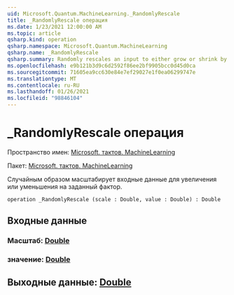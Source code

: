 ```yaml
---
uid: Microsoft.Quantum.MachineLearning._RandomlyRescale
title: _RandomlyRescale операция
ms.date: 1/23/2021 12:00:00 AM
ms.topic: article
qsharp.kind: operation
qsharp.namespace: Microsoft.Quantum.MachineLearning
qsharp.name: _RandomlyRescale
qsharp.summary: Randomly rescales an input to either grow or shrink by a given factor.
ms.openlocfilehash: e9b121b3d9c6d2592f86ee2bf9905bcc0d45d0ca
ms.sourcegitcommit: 71605ea9cc630e84e7ef29027e1f0ea06299747e
ms.translationtype: MT
ms.contentlocale: ru-RU
ms.lasthandoff: 01/26/2021
ms.locfileid: "98846104"
---
```

# <a name="_randomlyrescale-operation"></a>_RandomlyRescale операция

Пространство имен: [Microsoft. тактов. MachineLearning](xref:Microsoft.Quantum.MachineLearning)

Пакет: [Microsoft. тактов. MachineLearning](https://nuget.org/packages/Microsoft.Quantum.MachineLearning)


Случайным образом масштабирует входные данные для увеличения или уменьшения на заданный фактор.

```qsharp
operation _RandomlyRescale (scale : Double, value : Double) : Double
```


## <a name="input"></a>Входные данные

### <a name="scale--double"></a>Масштаб: [Double](xref:microsoft.quantum.lang-ref.double)




### <a name="value--double"></a>значение: [Double](xref:microsoft.quantum.lang-ref.double)





## <a name="output--double"></a>Выходные данные: [Double](xref:microsoft.quantum.lang-ref.double)

